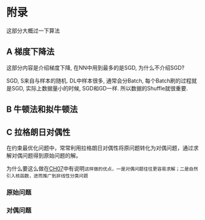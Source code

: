 # 附录

这部分大概过一下算法

## A 梯度下降法
这部分内容是介绍梯度下降, 在NN中用到最多的是SGD, 为什么不介绍SGD?

SGD, S来自与样本的随机. DL中样本很多, 通常会分Batch, 每个Batch刷的过程就是SGD, 实际上数据量小的时候, SGD和GD一样. 所以数据的Shuffle就很重要.

## B 牛顿法和拟牛顿法

## C 拉格朗日对偶性

在约束最优化问题中，常常利用拉格朗日对偶性将原问题转化为对偶问题，通过求解对偶问题得到原始问题的解。

为什么要这么做在[CH07](../CH07/README.md)中有说明`这样做的优点，一是对偶问题往往更容易求解；二是自然引入核函数，进而推广到非线性分类问题`

### 原始问题



### 对偶问题



